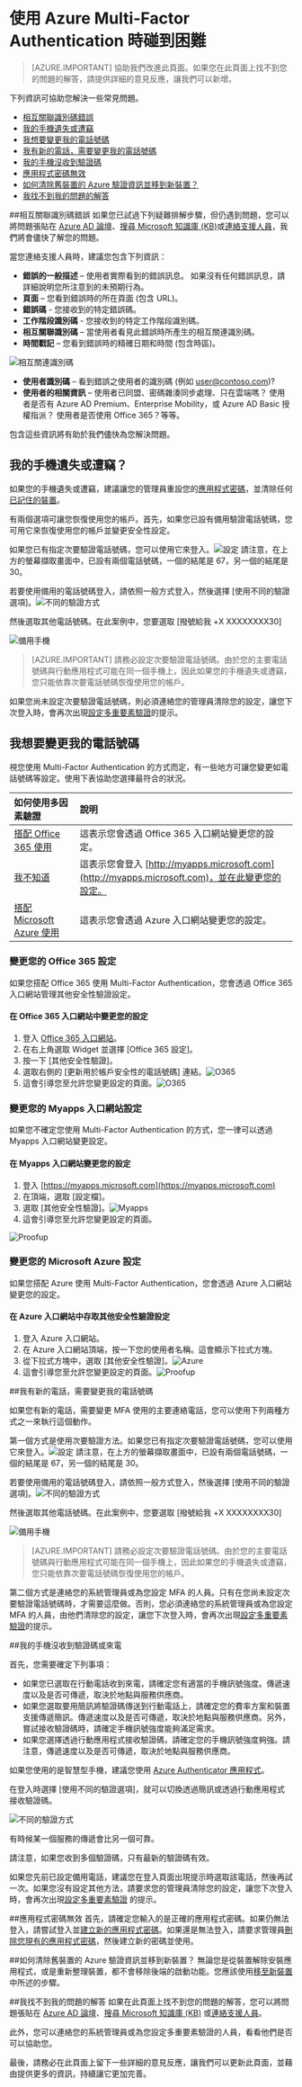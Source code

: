 <properties 
	pageTitle="使用 Azure Multi-Factor Authentication 時碰到困難 | Microsoft Azure" 
	description="本文件將提供如果使用者使用 Azure Multi-Factor Authentication 遇到問題時，該怎麼辦的資訊。" 
	services="multi-factor-authentication"
	keywords = "多重要素驗證用戶端, 驗證的問題, 相互關聯識別碼"
	documentationCenter="" 
	authors="billmath" 
	manager="stevenpo" 
	editor="curtland"/>

<tags 
	ms.service="multi-factor-authentication" 
	ms.workload="identity" 
	ms.tgt_pltfrm="na" 
	ms.devlang="na" 
	ms.topic="article" 
	ms.date="02/16/2016" 
	ms.author="billmath"/>

# 使用 Azure Multi-Factor Authentication 時碰到困難
>[AZURE.IMPORTANT]
協助我們改進此頁面。如果您在此頁面上找不到您的問題的解答，請提供詳細的意見反應，讓我們可以新增。

下列資訊可協助您解決一些常見問題。


- [相互關聯識別碼錯誤](#correlation-id-errors)
- [我的手機遺失或遭竊](#i-have-lost-my-phone-or-it-was-stolen)
- [我想要變更我的電話號碼](#i-want-to-change-my-phone-number)
- [我有新的電話，需要變更我的電話號碼](#i-have-a-new-phone-and-need-to-change-my-phone-number)
- [我的手機沒收到驗證碼](#i-am-not-receiving-a-code-or-a-call-on-my-phone)
- [應用程式密碼無效](#app-passwords-are-not-working)
- [如何清除舊裝置的 Azure 驗證資訊並移到新裝置？](#how-do-i-clean-up-azure-authenticator-from-my-old-device-and-move-to-a-new-one)
- [我找不到我的問題的解答](#i-didnt-find-an-answer-to-my-problem)

##相互關聯識別碼錯誤
如果您已試過下列疑難排解步驟，但仍遇到問題，您可以將問題張貼在 [Azure AD 論壇](https://social.msdn.microsoft.com/forums/azure/home?forum=WindowsAzureAD)、[搜尋 Microsoft 知識庫 (KB)](https://www.microsoft.com/zh-TW/Search/result.aspx?q=azure%20active%20directory%20connect&form=mssupport)或[連絡支援人員](https://support.microsoft.com/zh-TW)，我們將會儘快了解您的問題。

當您連絡支援人員時，建議您包含下列資訊：

 - **錯誤的一般描述** – 使用者實際看到的錯誤訊息。 如果沒有任何錯誤訊息，請詳細說明您所注意到的未預期行為。
 - **頁面** – 您看到錯誤時的所在頁面 (包含 URL)。
 - **錯誤碼** - 您接收到的特定錯誤碼。
 - **工作階段識別碼** - 您接收到的特定工作階段識別碼。
 - **相互關聯識別碼** – 當使用者看見此錯誤時所產生的相互關連識別碼。
 - **時間戳記** – 您看到錯誤時的精確日期和時間 (包含時區)。
 
![相互關連識別碼](./media/multi-factor-authentication-end-user-manage/correlation.png)

 - **使用者識別碼** – 看到錯誤之使用者的識別碼 (例如 user@contoso.com)?
 - **使用者的相關資訊** – 使用者已同盟、密碼雜湊同步處理、只在雲端嗎？ 使用者是否有 Azure AD Premium、Enterprise Mobility，或 Azure AD Basic 授權指派？ 使用者是否使用 Office 365？等等。

包含這些資訊將有助於我們儘快為您解決問題。

## 我的手機遺失或遭竊？
如果您的手機遺失或遭竊，建議讓您的管理員重設您的[應用程式密碼](multi-factor-authentication-manage-users-and-devices.md#delete-users-existing-app-passwords)，並清除任何[已記住的裝置](multi-factor-authentication-manage-users-and-devices.md#restore-mfa-on-all-suspended-devices-for-a-user)。

有兩個選項可讓您恢復使用您的帳戶。首先，如果您已設有備用驗證電話號碼，您可用它來恢復使用您的帳戶並變更安全性設定。

如果您已有指定次要驗證電話號碼，您可以使用它來登入。![設定](./media/multi-factor-authentication-end-user-manage/altphone.png) 請注意，在上方的螢幕擷取畫面中，已設有兩個電話號碼，一個的結尾是 67，另一個的結尾是 30。
  
若要使用備用的電話號碼登入，請依照一般方式登入，然後選擇 [使用不同的驗證選項]。![不同的驗證方式](./media/multi-factor-authentication-end-user-manage/differentverification.png)

然後選取其他電話號碼。在此案例中，您要選取 [撥號給我 +X XXXXXXXX30]

![備用手機](./media/multi-factor-authentication-end-user-manage/altphone2.png)

>[AZURE.IMPORTANT]
請務必設定次要驗證電話號碼。由於您的主要電話號碼與行動應用程式可能在同一個手機上，因此如果您的手機遺失或遭竊，您只能依靠次要電話號碼恢復使用您的帳戶。

如果您尚未設定次要驗證電話號碼，則必須連絡您的管理員清除您的設定，讓您下次登入時，會再次出現[設定多重要素驗證](multi-factor-authentication-manage-users-and-devices.md#require-selected-users-to-provide-contact-methods-again)的提示。

## 我想要變更我的電話號碼
視您使用 Multi-Factor Authentication 的方式而定，有一些地方可讓您變更如電話號碼等設定。使用下表協助您選擇最符合的狀況。

如何使用多因素驗證|說明
:------------- | :------------- | 
[搭配 Office 365 使用](#changing-your-settings-with-office-365)| 這表示您會透過 Office 365 入口網站變更您的設定。
[我不知道](#changing-your-settings-with-the-myapps-portal)|這表示您會登入 [http://myapps.microsoft.com](http://myapps.microsoft.com)，並在此變更您的設定。
[搭配 Microsoft Azure 使用](#changing-your-settings-with-microsoft-azure)| 這表示您會透過 Azure 入口網站變更您的設定。


 
### 變更您的 Office 365 設定


如果您搭配 Office 365 使用 Multi-Factor Authentication，您會透過 Office 365 入口網站管理其他安全性驗證設定。

#### 在 Office 365 入口網站中變更您的設定

1. 登入 [Office 365 入口網站](https://login.microsoftonline.com/)。
2. 在右上角選取 Widget 並選擇 [Office 365 設定]。
3. 按一下 [其他安全性驗證]。
4. 選取右側的 [更新用於帳戶安全性的電話號碼] 連結。![O365](./media/multi-factor-authentication-end-user-manage/o365a.png)
5. 這會引導您至允許您變更設定的頁面。![O365](./media/multi-factor-authentication-end-user-manage/o365b.png)


### 變更您的 Myapps 入口網站設定

如果您不確定您使用 Multi-Factor Authentication 的方式，您一律可以透過 Myapps 入口網站變更設定。

#### 在 Myapps 入口網站變更您的設定

1. 登入 [https://myapps.microsoft.com](https://myapps.microsoft.com)	
2. 在頂端，選取 [設定檔]。
3. 選取 [其他安全性驗證]。![Myapps](./media/multi-factor-authentication-end-user-manage/myapps1.png)
4. 這會引導您至允許您變更設定的頁面。

![Proofup](./media/multi-factor-authentication-end-user-manage-myapps/proofup.png)

### 變更您的 Microsoft Azure 設定

如果您搭配 Azure 使用 Multi-Factor Authentication，您會透過 Azure 入口網站變更您的設定。

#### 在 Azure 入口網站中存取其他安全性驗證設定


1. 登入 Azure 入口網站。
2. 在 Azure 入口網站頂端，按一下您的使用者名稱。這會顯示下拉式方塊。
3. 從下拉式方塊中，選取 [其他安全性驗證]。![Azure](./media/multi-factor-authentication-end-user-manage/azure1.png)
4. 這會引導您至允許您變更設定的頁面。![Proofup](./media/multi-factor-authentication-end-user-manage-azure/proofup.png)

##我有新的電話，需要變更我的電話號碼

如果您有新的電話，需要變更 MFA 使用的主要連絡電話，您可以使用下列兩種方式之一來執行這個動作。

第一個方式是使用次要驗證方法。如果您已有指定次要驗證電話號碼，您可以使用它來登入。![設定](./media/multi-factor-authentication-end-user-manage/altphone.png) 請注意，在上方的螢幕擷取畫面中，已設有兩個電話號碼，一個的結尾是 67，另一個的結尾是 30。
  
若要使用備用的電話號碼登入，請依照一般方式登入，然後選擇 [使用不同的驗證選項]。![不同的驗證方式](./media/multi-factor-authentication-end-user-manage/differentverification.png)

然後選取其他電話號碼。在此案例中，您要選取 [撥號給我 +X XXXXXXXX30]

![備用手機](./media/multi-factor-authentication-end-user-manage/altphone2.png)

>[AZURE.IMPORTANT]
請務必設定次要驗證電話號碼。由於您的主要電話號碼與行動應用程式可能在同一個手機上，因此如果您的手機遺失或遭竊，您只能依靠次要電話號碼恢復使用您的帳戶。

第二個方式是連絡您的系統管理員或為您設定 MFA 的人員。只有在您尚未設定次要驗證電話號碼時，才需要這麼做。否則，您必須連絡您的系統管理員或為您設定 MFA 的人員，由他們清除您的設定，讓您下次登入時，會再次出現[設定多重要素驗證](multi-factor-authentication-manage-users-and-devices.md#require-selected-users-to-provide-contact-methods-again)的提示。

##我的手機沒收到驗證碼或來電

首先，您需要確定下列事項：



- 如果您已選取在行動電話收到來電，請確定您有適當的手機訊號強度。傳遞速度以及是否可傳遞，取決於地點與服務供應商。
- 如果您選取要用簡訊將驗證碼傳送到行動電話上，請確定您的費率方案和裝置支援傳遞簡訊。傳遞速度以及是否可傳遞，取決於地點與服務供應商。另外，嘗試接收驗證碼時，請確定手機訊號強度能夠滿足需求。
- 如果您選擇透過行動應用程式接收驗證碼，請確定您的手機訊號強度夠強。請注意，傳遞速度以及是否可傳遞，取決於地點與服務供應商。 

如果您使用的是智慧型手機，建議您使用 [Azure Authenticator 應用程式](multi-factor-authentication-azure-authenticator.md)。

在登入時選擇 [使用不同的驗證選項]，就可以切換透過簡訊或透過行動應用程式接收驗證碼。

![不同的驗證方式](./media/multi-factor-authentication-end-user-manage/differentverification.png)

有時候某一個服務的傳遞會比另一個可靠。

請注意，如果您收到多個驗證碼，只有最新的驗證碼有效。

如果您先前已設定備用電話，建議您在登入頁面出現提示時選取該電話，然後再試一次。如果您沒有設定其他方法，請要求您的管理員清除您的設定，讓您下次登入時，會再次出現[設定多重要素驗證](multi-factor-authentication-manage-users-and-devices.md#require-selected-users-to-provide-contact-methods-again) 的提示。

##應用程式密碼無效
首先，請確定您輸入的是正確的應用程式密碼。如果仍無法登入，請嘗試登入並[建立新的應用程式密碼](multi-factor-authentication-end-user-app-passwords.md)。如果還是無法登入，請要求管理員[刪除您現有的應用程式密碼](multi-factor-authentication-manage-users-and-devices.md#delete-users-existing-app-passwords)，然後建立新的密碼並使用。

##如何清除舊裝置的 Azure 驗證資訊並移到新裝置？
無論您是從裝置解除安裝應用程式，或是重新整理裝置，都不會移除後端的啟動功能。您應該使用[移至新裝置](multi-factor-authentication-azure-authenticator.md#how-to-move-to-the-new-azure-authenticator-app)中所述的步驟。

##我找不到我的問題的解答
如果在此頁面上找不到您的問題的解答，您可以將問題張貼在 [Azure AD 論壇](https://social.msdn.microsoft.com/forums/azure/home?forum=WindowsAzureAD)、[搜尋 Microsoft 知識庫 (KB)](https://www.microsoft.com/zh-TW/Search/result.aspx?q=azure%20active%20directory%20connect&form=mssupport) 或[連絡支援人員](https://support.microsoft.com/zh-TW)。

此外，您可以連絡您的系統管理員或為您設定多重要素驗證的人員，看看他們是否可以協助您。

最後，請務必在此頁面上留下一些詳細的意見反應，讓我們可以更新此頁面，並藉由提供更多的資訊，持續讓它更加完善。

<!---HONumber=AcomDC_0218_2016-->